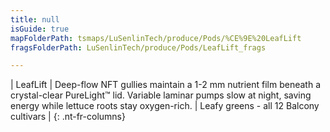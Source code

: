 ```yaml
---
title: null
isGuide: true
mapFolderPath: tsmaps/LuSenlinTech/produce/Pods/%CE%9E%20LeafLift
fragsFolderPath: LuSenlinTech/produce/Pods/LeafLift_frags

---
```



<!-- tsGuideRenderComment {"guide":{"id":"xbLMT11mM","path":"LuSenlinTech/produce/Pods","fragmentFolderPath":"LuSenlinTech/produce/Pods/LeafLift_frags"},"fragment":{"id":"xbLMT11mM","topLevelMapKey":"wTFT3M01sz","mapKeyChain":"wTFT3M01sz","guideID":"xbLMT12Wa","guidePath":"c:/GitHub/MuddySpud/MuddySpud.github.io/tsmaps/LuSenlinTech/produce/Pods/LeafLift.tspod","chartKey":"wTFT3M01sz","isLeaf":false,"options":[{"id":"xbLMTA1y4","option":"LeafLift details","order":1,"isAncillary":true}]}} -->

| LeafLift | Deep-flow NFT gullies maintain a 1-2 mm nutrient film beneath a crystal-clear PureLight™ lid. Variable laminar pumps slow at night, saving energy while lettuce roots stay oxygen-rich. | Leafy greens - all 12 Balcony cultivars |
{: .nt-fr-columns}


